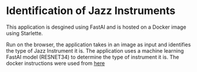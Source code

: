 # Identification of Jazz Instruments

This application is desgined using FastAI and is hosted on a Docker image using Starlette. 

Run on the browser, the application takes in an image as input and identifies the type of Jazz Instrument it is. The application uses a machine learning FastAI model (RESNET34) to determine the type of instrument it is. The docker instructions were used from [here](https://github.com/Aimurat1/skin-saver-v2/blob/0c28e548f77a1e8344c938ca603138ea9276539d/README.md)

